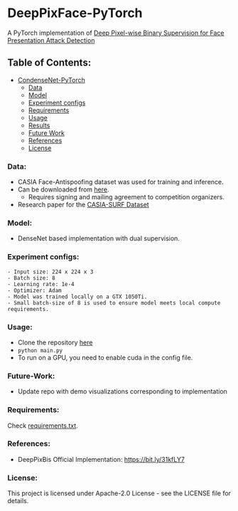 # DeepPixFace-PyTorch

A PyTorch implementation of [Deep Pixel-wise Binary Supervision for Face Presentation Attack Detection](https://arxiv.org/abs/1907.04047)

## Table of Contents:

- [CondenseNet-PyTorch](#deeppixface-pytorch)
    - [Data](#data)
    - [Model](#model)
    - [Experiment configs](#experiment-configs)
    - [Requirements](#requirements)
    - [Usage](#usage)
    - [Results](#results)
    - [Future Work](#future-work)
    - [References](#references)
    - [License](#license)


### Data:
- CASIA Face-Antispoofing dataset was used for training and inference.
- Can be downloaded from [here](https://competitions.codalab.org/competitions/22036#learn_the_details).
    - Requires signing and mailing agreement to competition organizers.
- Research paper for the [CASIA-SURF Dataset](https://arxiv.org/pdf/1908.10654.pdf)

### Model:
- DenseNet based implementation with dual supervision. 

### Experiment configs:
```
- Input size: 224 x 224 x 3
- Batch size: 8
- Learning rate: 1e-4
- Optimizer: Adam
- Model was trained locally on a GTX 1050Ti. 
- Small batch-size of 8 is used to ensure model meets local compute requirements.
```
### Usage:
- Clone the repository [here](https://github.com/abhirupkamath/DeepPixFace/blob/master/config.py)
- ``` python main.py ```
- To run on a GPU, you need to enable cuda in the config file.

### Future-Work:
- Update repo with demo visualizations corresponding to implementation 

### Requirements:
Check [requirements.txt](https://github.com/abhirupkamath/DeepPixFace/blob/master/requirements.txt).

### References:
* DeepPixBis Official Implementation: https://bit.ly/31kfLY7

### License:
This project is licensed under Apache-2.0 License - see the LICENSE file for details.
